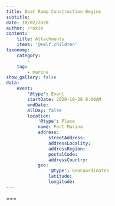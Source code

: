 ```yaml
---
title: Boat Ramp Construction Begins
subtitle: 
date: 10/02/2020
author: /roxie
content:
    title: Attachments
    items: '@self.children'
taxonomy:
    category: 
        - 
    tag: 
        - marina
show_gallery: false
data:
    event:
        '@type': Event
        startDate: 2020-10-26 8:00AM
        endDate: 
        allDay: false
        location:
            '@type': Place
            name: Port Marina
            address:
                streetAddress: 
                addressLocality: 
                addressRegion: 
                postalCode: 
                addressCountry: 
            geo:
                '@type': GeoCoordinates
                latitude: 
                longitude:   
---
```




===
